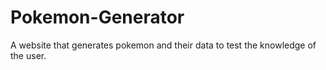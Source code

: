 # Pokemon-Generator
A website that generates pokemon and their data to test the knowledge of the user.
